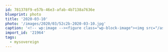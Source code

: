 ```yaml
---
id: 781378f9-e57b-46e3-afab-4b7138a7636e
blueprint: photo
title: '2020-03-10'
photo: '/images/2020/03/52c2b-2020-03-10.jpg'
caption: '<!-- wp:image --><figure class="wp-block-image"><img src="/assets/images/2020/03/52c2b-2020-03-10.jpg" /></figure><!-- /wp:image --><!-- wp:paragraph --><p>Full moon solo snowshoe. Awooooooo ðº #mysovereign</p><!-- /wp:paragraph -->'
import_id: '21964'
tags:
  - mysovereign
---
```

